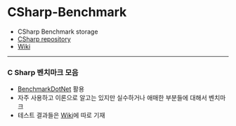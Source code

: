 # CSharp-Benchmark

* CSharp Benchmark storage
* [CSharp repository](https://github.com/junhun0106/CSharp)
* [Wiki](https://github.com/junhun0106/CSharp/wiki)

---

### C Sharp 벤치마크 모음

* [BenchmarkDotNet](https://github.com/dotnet/BenchmarkDotNet) 활용
* 자주 사용하고 이론으로 알고는 있지만 실수하거나 애매한 부분들에 대해서 벤치마크
* 테스트 결과들은 [Wiki](https://github.com/junhun0106/CSharp/wiki)에 따로 기재

